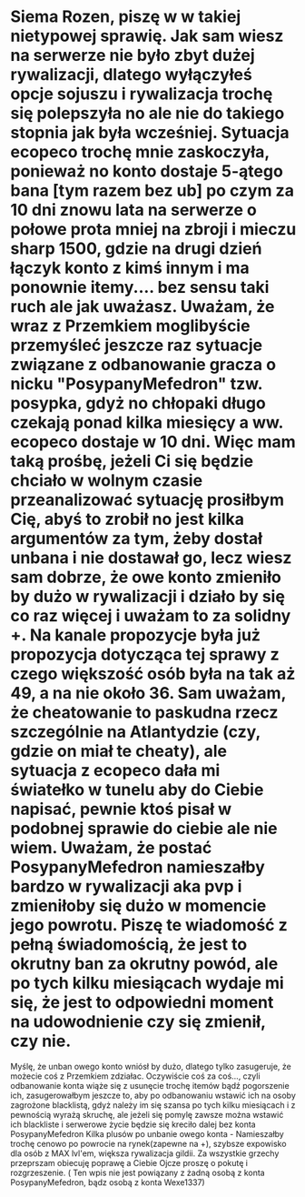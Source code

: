 # Siema Rozen, piszę w w takiej nietypowej sprawię. Jak sam wiesz na serwerze nie było zbyt dużej rywalizacji, dlatego wyłączyłeś opcje sojuszu i rywalizacja trochę się polepszyła no ale nie do takiego stopnia jak była wcześniej. Sytuacja ecopeco trochę mnie zaskoczyła, ponieważ no konto dostaje 5-ątego bana [tym razem bez ub] po czym za 10 dni znowu lata na serwerze o połowe prota mniej na zbroji i mieczu sharp 1500, gdzie na drugi dzień łączyk konto z kimś innym i ma ponownie itemy.... bez sensu taki ruch ale jak uważasz. Uważam, że wraz z Przemkiem moglibyście przemyśleć jeszcze raz sytuacje związane z odbanowanie gracza o nicku "PosypanyMefedron" tzw. posypka, gdyż no chłopaki długo czekają ponad kilka miesięcy a ww. ecopeco dostaje w 10 dni. Więc mam taką prośbę, jeżeli Ci się będzie chciało w wolnym czasie przeanalizować sytuację prosiłbym Cię, abyś to zrobił no jest kilka argumentów za tym, żeby dostał unbana i nie dostawał go, lecz wiesz sam dobrze, że owe konto zmieniło by dużo w rywalizacji i działo by się co raz więcej i uważam to za solidny +. Na kanale propozycje była już propozycja dotycząca tej sprawy z czego większość osób była na tak aż 49, a na nie około 36. Sam uważam, że cheatowanie to paskudna rzecz szczególnie na Atlantydzie (czy, gdzie on miał te cheaty), ale sytuacja z ecopeco dała mi światełko w tunelu aby do Ciebie napisać, pewnie ktoś pisał w podobnej sprawie do ciebie ale nie wiem. Uważam, że postać PosypanyMefedron namieszałby bardzo w rywalizacji aka pvp i zmieniłoby się dużo w momencie jego powrotu. Piszę te wiadomość z pełną świadomością, że jest to okrutny ban za okrutny powód, ale po tych kilku miesiącach wydaje mi się, że jest to odpowiedni moment na udowodnienie czy się zmienił, czy nie.
Myślę, że unban owego konto wniósł by dużo, dlatego tylko zasugeruje, że możecie coś z Przemkiem zdziałac. Oczywiście coś za coś..., czyli odbanowanie konta wiąże się z usunęcie trochę itemów bądź pogorszenie ich, zasugerowałbym jeszcze to, aby po odbanowaniu wstawić ich na osoby zagrożone blacklistą, gdyż należy im się szansa po tych kilku miesiącach i z pewnością wyrażą skruchę, ale jeżeli się pomylę zawsze można wstawić ich blackliste i serwerowe życie będzie się kreciło dalej bez konta PosypanyMefedron
Kilka plusów po unbanie owego konta - Namieszałby trochę cenowo po powrocie na rynek(zapewne na +), szybsze expowisko dla osób z MAX lvl'em, większa rywalizacja gildii.
Za wszystkie grzechy przeprszam obiecuję poprawę a Ciebie Ojcze proszę o pokutę i rozgrzeszenie. ( Ten wpis nie jest powiązany z żadną osobą z konta PosypanyMefedron, bądz osobą z konta Wexe1337)
